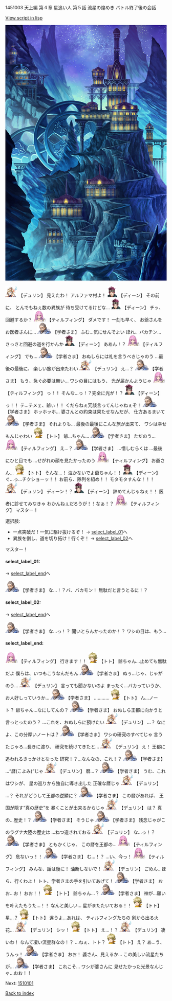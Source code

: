 1451003 天上編 第４章 星追い人 第５話 流星の煌めき バトル終了後の会話

[View script in lisp](../scripts/1451003.txt)

![004_observatory.png](../images/backgrounds/004_observatory.png)

<img src="../images/units/0.png" alt="0.png" height="34"/>
【デュリン】
見えたわ！
アルファマ村よ！

<img src="../images/units/6.png" alt="6.png" height="34"/>
【ディーン】
その前に、
とんでもねぇ数の異族が
待ち受けてるけどな…

<img src="../images/units/6.png" alt="6.png" height="34"/>
【ディーン】
チッ、回避するか？

<img src="../images/units/24.png" alt="24.png" height="34"/>
【ティルフィング】
ダメです！
一刻も早く、
お爺さんをお医者さんに…

<img src="../images/units/7.png" alt="7.png" height="34"/>
【学者さま】
ふむ…気にせんでよい
ほれ、バカチン…
さっさと回避の道を行かんか

<img src="../images/units/6.png" alt="6.png" height="34"/>
【ディーン】
ああん！？

<img src="../images/units/24.png" alt="24.png" height="34"/>
【ティルフィング】
でも…

<img src="../images/units/7.png" alt="7.png" height="34"/>
【学者さま】
おぬしらには礼を言うべきじゃのう
…最後の最後に、
楽しい旅が出来たわい

<img src="../images/units/0.png" alt="0.png" height="34"/>
【デュリン】
え…？

<img src="../images/units/7.png" alt="7.png" height="34"/>
【学者さま】
もう、急ぐ必要は無い…
ワシの目にはもう、
光が届かんようじゃ

<img src="../images/units/24.png" alt="24.png" height="34"/>
【ティルフィング】
っ！！
そんな…っ！？完全に光が！？

<img src="../images/units/6.png" alt="6.png" height="34"/>
【ディーン】
っ！！
テ…テメェ、爺ぃ！！
くだらねぇ冗談言ってんじゃねぇぞ！

<img src="../images/units/7.png" alt="7.png" height="34"/>
【学者さま】
ホッホッホ…
婆さんとの約束は果たせなんだが、
仕方あるまいて

<img src="../images/units/7.png" alt="7.png" height="34"/>
【学者さま】
それよりも…
最後の最後にこんな旅が出来て、
ワシは幸せもんじゃわい

<img src="../images/units/4.png" alt="4.png" height="34"/>
【トト】
爺…ちゃん…

<img src="../images/units/7.png" alt="7.png" height="34"/>
【学者さま】
ただのう…

<img src="../images/units/24.png" alt="24.png" height="34"/>
【ティルフィング】
え…？

<img src="../images/units/7.png" alt="7.png" height="34"/>
【学者さま】
…惜しむらくは
…最後にひと目でも
…せがれの顔を見たかったのう

<img src="../images/units/24.png" alt="24.png" height="34"/>
【ティルフィング】
お爺さん…

<img src="../images/units/4.png" alt="4.png" height="34"/>
【トト】
そんな…！
泣かないでよ爺ちゃん！！

<img src="../images/units/6.png" alt="6.png" height="34"/>
【ディーン】
ぐ…っ…チクショーッ！！
お前ら、隊列を組め！！
モタモタすんな！！！

<img src="../images/units/0.png" alt="0.png" height="34"/>
【デュリン】
ディーン！？

<img src="../images/units/6.png" alt="6.png" height="34"/>
【ディーン】
諦めてんじゃねぇ！！
医者に診せてみなきゃ
わかんねぇだろうが！！なぁ！？

<img src="../images/units/24.png" alt="24.png" height="34"/>
【ティルフィング】
マスター！

選択肢:
- 一点突破だ！一気に駆け抜けるぞ！ → [select_label_01](#select_label_01)へ
- 異族を倒し、道を切り拓け！行くぞ！ → [select_label_02](#select_label_02)へ

マスター！

#### select_label_01:
 → [select_label_end](#select_label_end)へ

<img src="../images/units/7.png" alt="7.png" height="34"/>
【学者さま】
な…！？バ、バカモン！
無駄だと言うとるに！？

#### select_label_02:
 → [select_label_end](#select_label_end)へ

<img src="../images/units/7.png" alt="7.png" height="34"/>
【学者さま】
な…っ！？
聞いとらんかったのか！？
ワシの目は、もう…

#### select_label_end:

<img src="../images/units/24.png" alt="24.png" height="34"/>
【ティルフィング】
行きます！！

<img src="../images/units/4.png" alt="4.png" height="34"/>
【トト】
爺ちゃん…止めても無駄だよ
僕らは、いつもこうなんだもん

<img src="../images/units/7.png" alt="7.png" height="34"/>
【学者さま】
ぬぅ…じゃ、じゃがのう…

<img src="../images/units/0.png" alt="0.png" height="34"/>
【デュリン】
言っても聞かないのよ
まったく…バカっていうか、
お人好しっていうか…

<img src="../images/units/7.png" alt="7.png" height="34"/>
【学者さま】
…………

<img src="../images/units/4.png" alt="4.png" height="34"/>
【トト】
ん…ノート？
爺ちゃん…なにしてんの？

<img src="../images/units/7.png" alt="7.png" height="34"/>
【学者さま】
おぬしら王都に向かうと
言っとったのう？
…これを、おぬしらに預けたい

<img src="../images/units/0.png" alt="0.png" height="34"/>
【デュリン】
…？
なによ、この分厚いノートは？

<img src="../images/units/7.png" alt="7.png" height="34"/>
【学者さま】
ワシの研究のすべてじゃ
言うたじゃろ…長きに渡り、
研究を続けてきたと…

<img src="../images/units/0.png" alt="0.png" height="34"/>
【デュリン】
え！
王都に追われるきっかけとなった
研究！？…なんなの、これ！？

<img src="../images/units/7.png" alt="7.png" height="34"/>
【学者さま】
…“暦(こよみ)”じゃ

<img src="../images/units/0.png" alt="0.png" height="34"/>
【デュリン】
暦…？

<img src="../images/units/7.png" alt="7.png" height="34"/>
【学者さま】
うむ、これはワシが、
星の巡りから独自に導き出した
正確な暦じゃ

<img src="../images/units/0.png" alt="0.png" height="34"/>
【デュリン】
…？
それがどうして王都の逆鱗に？

<img src="../images/units/7.png" alt="7.png" height="34"/>
【学者さま】
この暦があれば、
王国が隠す“真の歴史”を
暴くことが出来るからじゃ

<img src="../images/units/0.png" alt="0.png" height="34"/>
【デュリン】
は？
真の…歴史！？

<img src="../images/units/7.png" alt="7.png" height="34"/>
【学者さま】
そうじゃ

<img src="../images/units/7.png" alt="7.png" height="34"/>
【学者さま】
残念じゃがこのラグナ大陸の歴史は
…ねつ造されておる

<img src="../images/units/0.png" alt="0.png" height="34"/>
【デュリン】
な…っ！？

<img src="../images/units/7.png" alt="7.png" height="34"/>
【学者さま】
ともかくじゃ、
この暦を王都の…

<img src="../images/units/24.png" alt="24.png" height="34"/>
【ティルフィング】
危ないっ！！

<img src="../images/units/7.png" alt="7.png" height="34"/>
【学者さま】
む…！？
…い、今っ！

<img src="../images/units/24.png" alt="24.png" height="34"/>
【ティルフィング】
みんな、話は後に！
油断しないで！

<img src="../images/units/0.png" alt="0.png" height="34"/>
【デュリン】
ごめん…ほら、行くわよ！
トト、学者さまの手を引いてあげて！

<img src="../images/units/7.png" alt="7.png" height="34"/>
【学者さま】
おお…お！
おお！！

<img src="../images/units/4.png" alt="4.png" height="34"/>
【トト】
爺ちゃん…？

<img src="../images/units/7.png" alt="7.png" height="34"/>
【学者さま】
神が…願いを叶えたもうた…！！
なんと美しい…
星がまたたいておる！！

<img src="../images/units/4.png" alt="4.png" height="34"/>
【トト】
星…？

<img src="../images/units/4.png" alt="4.png" height="34"/>
【トト】
違うよ…あれは、
ティルフィングたちの
剣から出る火花…

<img src="../images/units/0.png" alt="0.png" height="34"/>
【デュリン】
シッ！

<img src="../images/units/4.png" alt="4.png" height="34"/>
【トト】
え…！？

<img src="../images/units/0.png" alt="0.png" height="34"/>
【デュリン】
凄いわ！
なんて凄い流星群なの！？
…ねぇ、トト？

<img src="../images/units/4.png" alt="4.png" height="34"/>
【トト】
え？
あ…う、うんっ！

<img src="../images/units/7.png" alt="7.png" height="34"/>
【学者さま】
おお！
婆さん、見えるか…
この美しい流星たちが…

<img src="../images/units/7.png" alt="7.png" height="34"/>
【学者さま】
これこそ…
ワシが婆さんに
見せたかった光景なんじゃ…おお！！

Next: [1510101](1510101.md)

[Back to index](index.md)
